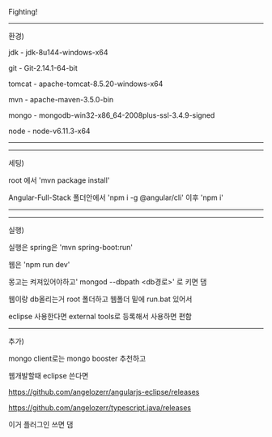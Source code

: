 Fighting!

-------------------------------------------------------------------------------------------
환경)

jdk - jdk-8u144-windows-x64

git - Git-2.14.1-64-bit

tomcat - apache-tomcat-8.5.20-windows-x64

mvn - apache-maven-3.5.0-bin

mongo - mongodb-win32-x86_64-2008plus-ssl-3.4.9-signed

node - node-v6.11.3-x64

--------------------------------------------------------------------------------------------



-------------------------------------------------------------------------------------------
세팅)

root 에서 'mvn package install'

Angular-Full-Stack 폴더안에서 'npm i -g @angular/cli' 이후 'npm i'

--------------------------------------------------------------------------------------------



-------------------------------------------------------------------------------------------
실행)

실행은 spring은 'mvn spring-boot:run'

웹은 'npm run dev'

몽고는 켜져있어야하고' mongod --dbpath <db경로>' 로 키면 댐

웹이랑 db올리는거 root 폴더하고 웹폴더 밑에 run.bat 있어서 

eclipse 사용한다면 external tools로 등록해서 사용하면 편함

--------------------------------------------------------------------------------------------



추가)

mongo client로는 mongo booster 추천하고

웹개발할때 eclipse 쓴다면 


https://github.com/angelozerr/angularjs-eclipse/releases

https://github.com/angelozerr/typescript.java/releases


이거 플러그인 쓰면 댐